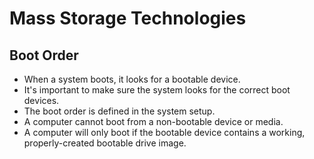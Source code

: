 # Mass Storage Technologies

## Boot Order
- When a system boots, it looks for a bootable device.
- It's important to make sure the system looks for the correct boot devices.
- The boot order is defined in the system setup.
- A computer cannot boot from a non-bootable device or media.
- A computer will only boot if the bootable device contains a working, properly-created bootable drive image.